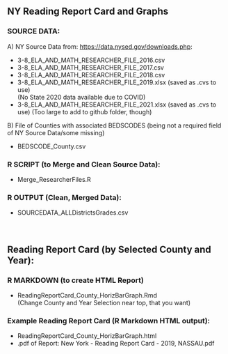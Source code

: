 ## NY Reading Report Card and Graphs  
### SOURCE DATA:

A) NY Source Data from: https://data.nysed.gov/downloads.php:
- 3-8_ELA_AND_MATH_RESEARCHER_FILE_2016.csv  
- 3-8_ELA_AND_MATH_RESEARCHER_FILE_2017.csv  
- 3-8_ELA_AND_MATH_RESEARCHER_FILE_2018.csv  
- 3-8_ELA_AND_MATH_RESEARCHER_FILE_2019.xlsx  (saved as .cvs to use)  
(No State 2020 data available due to COVID)  
- 3-8_ELA_AND_MATH_RESEARCHER_FILE_2021.xlsx  (saved as .cvs to use)
(Too large to add to github folder, though)   
  
B) File of Counties with associated BEDSCODES (being not a required field of NY Source Data/some missing)  
- BEDSCODE_County.csv  

### R SCRIPT (to Merge and Clean Source Data):  
- Merge_ResearcherFiles.R  

### R OUTPUT (Clean, Merged Data):  
- SOURCEDATA_ALLDistrictsGrades.csv  
<br></br>

## Reading Report Card (by Selected County and Year):

### R MARKDOWN (to create HTML Report)
- ReadingReportCard_County_HorizBarGraph.Rmd  
(Change County and Year Selection near top, that you want)

### Example Reading Report Card (R Markdown HTML output):
- ReadingReportCard_County_HorizBarGraph.html
- .pdf of Report: New York - Reading Report Card - 2019, NASSAU.pdf
